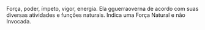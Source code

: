 Força, poder, ímpeto, vigor, energia. Ela gguerraoverna de acordo com suas
diversas atividades e funções naturais. Indica uma Força Natural e não
Invocada.

